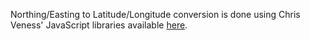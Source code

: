 Northing/Easting to Latitude/Longitude conversion is done using Chris Veness' JavaScript libraries available [here](http://www.movable-type.co.uk/scripts/latlong-gridref.html).